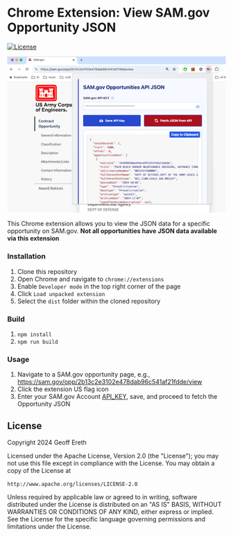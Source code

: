 # Chrome Extension: View SAM.gov Opportunity JSON

[![License](https://img.shields.io/badge/License-Apache%202.0-blue.svg)](https://opensource.org/licenses/Apache-2.0)

![Screenshot 1](assets/screen.png)

This Chrome extension allows you to view the JSON data for a specific opportunity on SAM.gov. 
**Not all opportunities have JSON data available via this extension**

### Installation

1. Clone this repository
2. Open Chrome and navigate to `chrome://extensions`
3. Enable `Developer mode` in the top right corner of the page
4. Click `Load unpacked extension`
5. Select the `dist` folder within the cloned repository

### Build

1. `npm install`
2. `npm run build`

### Usage

1. Navigate to a SAM.gov opportunity page, e.g., https://sam.gov/opp/2b13c2e3102e478dab96c541af21fdde/view
2. Click the extension US flag icon
3. Enter your SAM.gov Account [API_KEY](https://open.gsa.gov/api/get-opportunities-public-api/#authentication-and-api-keys), save, and proceed to fetch the Opportunity JSON

## License
Copyright 2024 Geoff Ereth

Licensed under the Apache License, Version 2.0 (the "License");
you may not use this file except in compliance with the License.
You may obtain a copy of the License at

    http://www.apache.org/licenses/LICENSE-2.0

Unless required by applicable law or agreed to in writing, software
distributed under the License is distributed on an "AS IS" BASIS,
WITHOUT WARRANTIES OR CONDITIONS OF ANY KIND, either express or implied.
See the License for the specific language governing permissions and
limitations under the License.